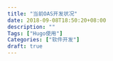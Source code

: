 ```yaml
---
title: "当前OAS开发状况"
date: 2018-09-08T18:50:20+08:00
description: ""
Tags: ["Hugo使用"]
Categories: ["软件开发"]
draft: true
---
```

